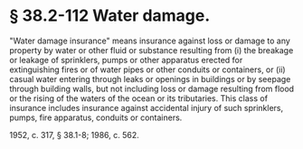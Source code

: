 # § 38.2-112 Water damage.

<p>"Water damage insurance" means insurance against loss or damage to any property by water or other fluid or substance resulting from (i) the breakage or leakage of sprinklers, pumps or other apparatus erected for extinguishing fires or of water pipes or other conduits or containers, or (ii) casual water entering through leaks or openings in buildings or by seepage through building walls, but not including loss or damage resulting from flood or the rising of the waters of the ocean or its tributaries. This class of insurance includes insurance against accidental injury of such sprinklers, pumps, fire apparatus, conduits or containers.</p><p>1952, c. 317, § 38.1-8; 1986, c. 562.</p>